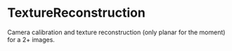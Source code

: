 # TextureReconstruction
Camera calibration and texture reconstruction (only planar for the moment) for a 2+ images.
